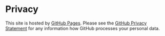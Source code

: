 # Privacy

This site is hosted by <a href="https://pages.github.com/" target="_blank">GitHub Pages</a>. 
Please see the <a href="https://docs.github.com/en/github/site-policy/github-privacy-statement" target="_blank">
GitHub Privacy Statement</a> for any information how GitHub processes your personal data.
